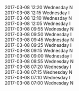 2017-03-08 12:20 Wednesday  N  
2017-03-08 12:15 Wednesday  I  
2017-03-08 12:10 Wednesday  N  
2017-03-08 12:05 Wednesday  I  
2017-03-08 09:55 Wednesday  N  
2017-03-08 09:50 Wednesday  I  
2017-03-08 09:45 Wednesday  N  
2017-03-08 09:25 Wednesday  I  
2017-03-08 09:15 Wednesday  N  
2017-03-08 09:00 Wednesday  I  
2017-03-08 08:55 Wednesday  N  
2017-03-08 07:20 Wednesday  I  
2017-03-08 07:15 Wednesday  N  
2017-03-08 07:10 Wednesday  I  
2017-03-08 07:00 Wednesday  N  
